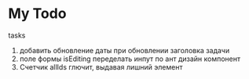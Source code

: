 # My Todo #  

tasks
1) добавить обновление даты при обновлении заголовка задачи
2) поле формы isEditing переделать инпут по ант дизайн компонент
3) Счетчик allIds глючит, выдавая лишний элемент
